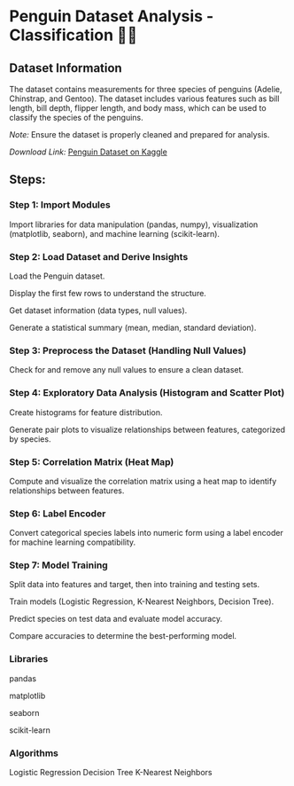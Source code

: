 # Penguin Dataset Analysis - Classification 🐧💥

## Dataset Information
The dataset contains measurements for three species of penguins (Adelie, Chinstrap, and Gentoo). The dataset includes various features such as bill length, bill depth, flipper length, and body mass, which can be used to classify the species of the penguins.

*Note:* Ensure the dataset is properly cleaned and prepared for analysis.

*Download Link:* [Penguin Dataset on Kaggle](https://www.kaggle.com/datasets/parulpandey/penguin-dataset)

## Steps:

### Step 1: Import Modules
Import libraries for data manipulation (pandas, numpy), visualization (matplotlib, seaborn), and machine learning (scikit-learn).

### Step 2: Load Dataset and Derive Insights
Load the Penguin dataset.

Display the first few rows to understand the structure.

Get dataset information (data types, null values).

Generate a statistical summary (mean, median, standard deviation).

### Step 3: Preprocess the Dataset (Handling Null Values)
Check for and remove any null values to ensure a clean dataset.

### Step 4: Exploratory Data Analysis (Histogram and Scatter Plot)
Create histograms for feature distribution.

Generate pair plots to visualize relationships between features, categorized by species.

### Step 5: Correlation Matrix (Heat Map)
Compute and visualize the correlation matrix using a heat map to identify relationships between features.

### Step 6: Label Encoder
Convert categorical species labels into numeric form using a label encoder for machine learning compatibility.

### Step 7: Model Training

Split data into features and target, then into training and testing sets.

Train models (Logistic Regression, K-Nearest Neighbors, Decision Tree).

Predict species on test data and evaluate model accuracy.

Compare accuracies to determine the best-performing model.

### Libraries
pandas

matplotlib

seaborn

scikit-learn

### Algorithms
Logistic Regression
Decision Tree
K-Nearest Neighbors
